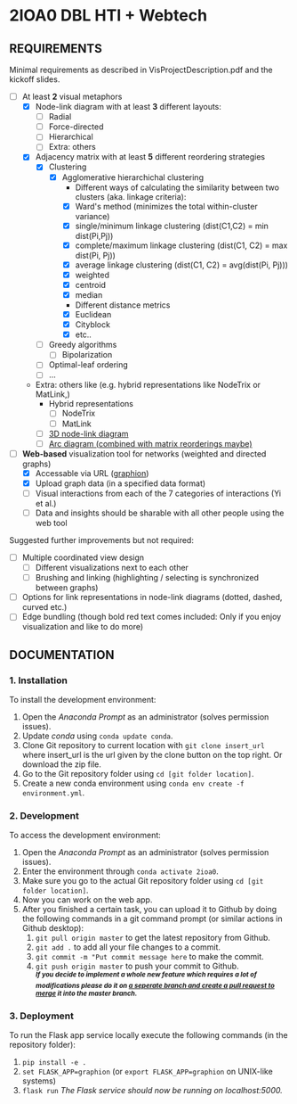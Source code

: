 # 2IOA0 DBL HTI + Webtech

## REQUIREMENTS
Minimal requirements as described in VisProjectDescription.pdf and the kickoff slides. 
- [ ] At least **2** visual metaphors
  - [x] Node-link diagram with at least **3** different layouts:
    - [ ] Radial
    - [ ] Force-directed
    - [ ] Hierarchical
    - [ ] Extra: others
  - [x] Adjacency matrix with at least **5** different reordering strategies
    - [x] Clustering
      - [x] Agglomerative hierarchichal clustering 
        - Different ways of calculating the similarity between two clusters (aka. linkage criteria):
        - [x] Ward's method (minimizes the total within-cluster variance)
        - [x] single/minimum linkage clustering (dist(C1,C2) = min dist(Pi,Pj))
        - [x] complete/maximum linkage clustering (dist(C1, C2) = max dist(Pi, Pj))
        - [x] average linkage clustering (dist(C1, C2) = avg(dist(Pi, Pj)))
        - [x] weighted
        - [x] centroid
        - [x] median
        - Different distance metrics
        - [x] Euclidean
        - [x] Cityblock
        - [x] etc..
    - [ ] Greedy algorithms
      - [ ] Bipolarization
    - [ ] Optimal-leaf ordering
    - [ ] ...
  - Extra: others like (e.g. hybrid representations like NodeTrix or MatLink,)
    - Hybrid representations
      - [ ] NodeTrix
      - [ ] MatLink
    - [ ] [3D node-link diagram](https://plot.ly/python/3d-network-graph/)
    - [ ] [Arc diagram (combined with matrix reorderings maybe)](https://www.data-to-viz.com/graph/arc.html)
    
- [ ] **Web-based** visualization tool for networks (weighted and directed graphs)
  - [x] Accessable via URL ([graphion](https://graphion.uddi.ng))
  - [x] Upload graph data (in a specified data format)
  - [ ] Visual interactions from each of the 7 categories of interactions (Yi et al.)
  - [ ] Data and insights should be sharable with all other people using the web tool

Suggested further improvements but not required:
- [ ] Multiple coordinated view design
  - [ ] Different visualizations next to each other
  - [ ] Brushing and linking (highlighting / selecting is synchronized between graphs)
- [ ] Options for link representations in node-link diagrams (dotted, dashed, curved etc.)
- [ ] Edge bundling (though bold red text comes included: Only if you enjoy visualization and like to do more)

## DOCUMENTATION
### 1. Installation
To install the development environment:
1. Open the _Anaconda Prompt_ as an administrator (solves permission issues).
2. Update _conda_ using ```conda update conda```.
3. Clone Git repository to current location with ```git clone insert_url``` where insert_url is the url given by the clone button on the top right. Or download the zip file.
4. Go to the Git repository folder using ```cd [git folder location]```.
5. Create a new conda environment using ```conda env create -f environment.yml```.

### 2. Development
To access the development environment:
1. Open the _Anaconda Prompt_ as an administrator (solves permission issues).
2. Enter the environment through ```conda activate 2ioa0```.
3. Make sure you go to the actual Git repository folder using ```cd [git folder location]```.
4. Now you can work on the web app.
5. After you finished a certain task, you can upload it to Github by doing the following commands in a git command prompt (or similar actions in Github desktop):
   1. ```git pull origin master``` to get the latest repository from Github.
   2. ```git add .``` to add all your file changes to a commit.
   3. ```git commit -m "Put commit message here``` to make the commit.
   4. ```git push origin master``` to push your commit to Github.  
   <sup><em><strong>If you decide to implement a whole new feature which requires a lot of modifications please do it on <a href="https://git-scm.com/book/en/v2/Git-Branching-Basic-Branching-and-Merging">a seperate branch and create a pull request to merge</a> it into the master branch.</strong></em></sup>

### 3. Deployment
To run the Flask app service locally execute the following commands (in the repository folder):
1. ```pip install -e .```
2. ```set FLASK_APP=graphion``` (or ```export FLASK_APP=graphion``` on UNIX-like systems)
3. ```flask run```
_The Flask service should now be running on localhost:5000._
